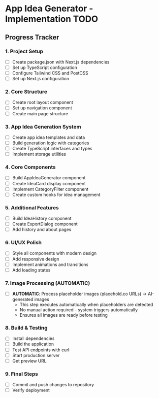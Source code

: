 # App Idea Generator - Implementation TODO

## Progress Tracker

### 1. Project Setup
- [ ] Create package.json with Next.js dependencies
- [ ] Set up TypeScript configuration
- [ ] Configure Tailwind CSS and PostCSS
- [ ] Set up Next.js configuration

### 2. Core Structure
- [ ] Create root layout component
- [ ] Set up navigation component
- [ ] Create main page structure

### 3. App Idea Generation System
- [ ] Create app idea templates and data
- [ ] Build generation logic with categories
- [ ] Create TypeScript interfaces and types
- [ ] Implement storage utilities

### 4. Core Components
- [ ] Build AppIdeaGenerator component
- [ ] Create IdeaCard display component
- [ ] Implement CategoryFilter component
- [ ] Create custom hooks for idea management

### 5. Additional Features
- [ ] Build IdeaHistory component
- [ ] Create ExportDialog component
- [ ] Add history and about pages

### 6. UI/UX Polish
- [ ] Style all components with modern design
- [ ] Add responsive design
- [ ] Implement animations and transitions
- [ ] Add loading states

### 7. Image Processing (AUTOMATIC)
- [ ] **AUTOMATIC**: Process placeholder images (placehold.co URLs) → AI-generated images
  - This step executes automatically when placeholders are detected
  - No manual action required - system triggers automatically
  - Ensures all images are ready before testing

### 8. Build & Testing
- [ ] Install dependencies
- [ ] Build the application
- [ ] Test API endpoints with curl
- [ ] Start production server
- [ ] Get preview URL

### 9. Final Steps
- [ ] Commit and push changes to repository
- [ ] Verify deployment